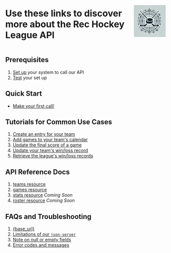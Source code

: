 <div style="display: flex; align-items: center; justify-content: space-between;">
  <h1>Use these links to discover more about the Rec Hockey League API</h1>
  <img src="rhs-logo_4x4.jpeg" alt="Rec Hockey League Logo" style="width: 100px; height: 100px; margin-left: 20px;">
</div>

## Prerequisites
1. [Set up](prerequisites.md) your system to call our API
2. [Test](test-system.md) your set up

## Quick Start
  - [Make your first call!](quick-start.md)

## Tutorials for Common Use Cases
1. [Create an entry for your team](tut-create-team.md)
2. [Add games to your team's calendar](tut-add-games.md)
3. [Update the final score of a game](tut-add-score.md)
4. [Update your team's win/loss record](tut-update-winloss.md)
5. [Retrieve the league's win/loss records](tut-retrieve-wlr.md)

## API Reference Docs
1. [teams resource](res-teams.md)
2. [games resource](res-games.md)
3. [stats resource](res-stats.md)  _Coming Soon_
4. [roster resource](res-roster.md)  _Coming Soon_

## FAQs and Troubleshooting
1. [{base_url}](xtra-base.md)
2. [Limitations of our `json-server`](xtra-limitations.md)
3. [Note on null or empty fields](xtra-null-fields.md)
4. [Error codes and messages](xtra-errors.md)
